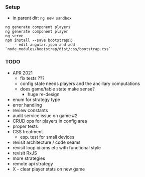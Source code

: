 ### Setup

* in parent dir: `ng new sandbox`

```
ng generate component players
ng generate component player
ng serve
npm install --save bootstrap@3
    - edit angular.json and add `node_modules/bootstrap/dist/css/bootstrap.css`
```

### TODO

* APR 2021
    - fix tests ??? 
    - config state needs players and the ancillary computations
    - does game/table state make sense?
        - huge re-design
* enum for strategy type
* error handling
* review constants 
* audit service issue on game #2
* CRUD ops for players in config area
* proper tests
* CSS treatment
    - esp. test for small devices
* revisit architecture / code seams
* revisit loop idioms etc with functional style
* revisit RxJS
* more strategies
* remote api strategy 
* X - clear player stats on new game

